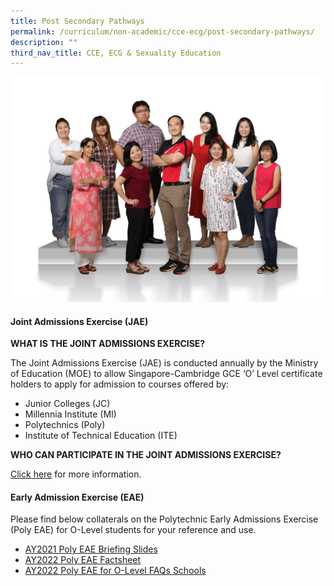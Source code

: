 ```yaml
---
title: Post Secondary Pathways
permalink: /curriculum/non-academic/cce-ecg/post-secondary-pathways/
description: ""
third_nav_title: CCE, ECG & Sexuality Education
---
```

![](/images/Education-and-Career-Guidance-2048x1463.jpg)

#### **Joint Admissions Exercise (JAE)**

**WHAT IS THE JOINT ADMISSIONS EXERCISE?**

The Joint Admissions Exercise (JAE) is conducted annually by the Ministry of Education (MOE) to allow Singapore-Cambridge GCE ‘O’ Level certificate holders to apply for admission to courses offered by:

*   Junior Colleges (JC)
*   Millennia Institute (MI)
*   Polytechnics (Poly)
*   Institute of Technical Education (ITE)

**WHO CAN PARTICIPATE IN THE JOINT ADMISSIONS EXERCISE?**

[Click here](https://www.moe.gov.sg/post-secondary/admissions/jae) for more information.

#### **Early Admission Exercise (EAE)**

Please find below collaterals on the Polytechnic Early Admissions Exercise (Poly EAE) for O-Level students for your reference and use.

*   [AY2021 Poly EAE Briefing Slides](/files/AY2021-Poly-EAE-Briefing-Slides.pdf)
*   [AY2022 Poly EAE Factsheet](https://geylangmethodistsec.moe.edu.sg/wp-content/uploads/2021/12/AY2022-Poly-EAE-Factsheet.pdf)
*   [AY2022 Poly EAE for O-Level FAQs Schools](https://geylangmethodistsec.moe.edu.sg/wp-content/uploads/2021/12/AY2022-Poly-EAE-for-O-Level-FAQs-Schools.pdf)